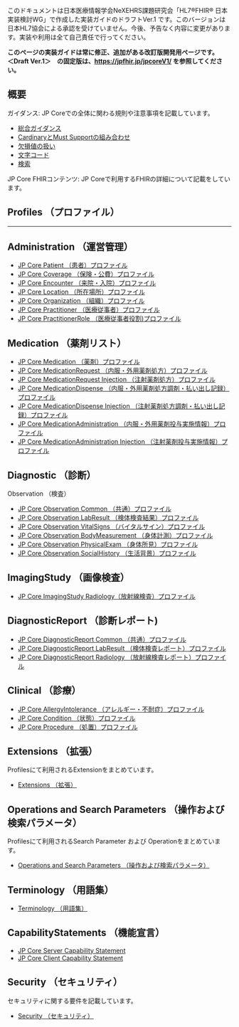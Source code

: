 このドキュメントは日本医療情報学会NeXEHRS課題研究会「HL7®FHIR® 日本実装検討WG」で作成した実装ガイドのドラフトVer.1 です。このバージョンは日本HL7協会による承認を受けていません。今後、予告なく内容に変更があります。実装や利用は全て自己責任で行ってください。 <p/>
**このページの実装ガイドは常に修正、追加がある改訂版開発用ページです。**<br/>
**＜Draft Ver.1＞　の固定版は、https://jpfhir.jp/jpcoreV1/ を参照してください。**<p/>

## 概要
ガイダンス: JP Coreでの全体に関わる規則や注意事項を記載しています。
 - [総合ガイダンス](generalGuidance.html)
 - [CardinaryとMust Supportの組み合わせ](MustSupportCardinality.html)
 - [欠損値の扱い](Handlingofnon-existentdata)
 - [文字コード](CharacterEncoding)
 - [検索](Search)

JP Core FHIRコンテンツ: JP Coreで利用するFHIRの詳細について記載をしています。
## Profiles （プロファイル）
---
## Administration （運営管理）
 - [JP Core Patient （患者）プロファイル](Patient)
 - [JP Core Coverage （保険・公費）プロファイル](Coverage)
 - [JP Core Encounter （来院・入院）プロファイル](Encounter)
 - [JP Core Location （所在場所）プロファイル](Location)
 - [JP Core Organization （組織）プロファイル](Organization)
 - [JP Core Practitioner （医療従事者）プロファイル](Practitioner)
 - [JP Core PractitionerRole （医療従事者役割)プロファイル](PractitionerRole)
## Medication （薬剤リスト）
 - [JP Core Medication （薬剤）プロファイル](Medication)
 - [JP Core MedicationRequest （内服・外用薬剤処方）プロファイル](MedicationRequest)
 - [JP Core MedicationRequest Injection （注射薬剤処方）プロファイル](MedicationRequestInjection)
 - [JP Core MedicationDispense （内服・外用薬剤処方調剤・払い出し記録）プロファイル](MedicationDispense)
 - [JP Core MedicationDispense Injection （注射薬剤処方調剤・払い出し記録）プロファイル](MedicationDispenseInjection)
 - [JP Core MedicationAdministration （内服・外用薬剤投与実施情報）プロファイル](MedicationAdministration)
 - [JP Core MedicationAdministration Injection （注射薬剤投与実施情報）プロファイル](MedicationAdministrationInjection)
## Diagnostic （診断）
Observation （検査）
 - [JP Core Observation Common （共通）プロファイル](ObservationCommon)
 - [JP Core Observation LabResult （検体検査結果）プロファイル](ObservationLabResult)
 - [JP Core Observation VitalSigns （バイタルサイン）プロファイル](ObservationVitalSigns)
 - [JP Core Observation BodyMeasurement （身体計測）プロファイル](ObservationBodyMeasurement)
 - [JP Core Observation PhysicalExam （身体所見）プロファイル](ObservationPhysicalExam)
 - [JP Core Observation SocialHistory （生活背景）プロファイル](ObservationSocialHistory)
## ImagingStudy （画像検査）
 - [JP Core ImagingStudy Radiology（放射線検査）プロファイル](ImagingStudyRadiology)
## DiagnosticReport （診断レポート)
 - [JP Core DiagnosticReport Common （共通）プロファイル](DiagnosticReportCommon)
 - [JP Core DiagnosticReport LabResult （検体検査レポート）プロファイル](DiagnosticReportLabResult)
 - [JP Core DiagnosticReport Radiology （放射線検査レポート）プロファイル](DiagnosticReportRadiology2)
## Clinical （診療）
 - [JP Core AllergyIntolerance （アレルギー・不耐症）プロファイル](Allergy)
 - [JP Core Condition （状態）プロファイル](Condition)
 - [JP Core Procedure （処置）プロファイル](Procedure)
## Extensions （拡張）
Profilesにて利用されるExtensionをまとめています。
- [Extensions （拡張）](Extensions)
## Operations and Search Parameters （操作および検索パラメータ）
Profilesにて利用されるSearch Parameter および Operationをまとめています。
- [Operations and Search Parameters （操作および検索パラメータ）](OperationsAndSearchParameters)
## Terminology （用語集）
- [Terminology （用語集）](Terminology)
## CapabilityStatements （機能宣言）
 - [JP Core Server Capability Statement](ServerCapabilityStatement)
 - [JP Core Client Capability Statement](ClientCapabilityStatement)
## Security （セキュリティ）
セキュリティに関する要件を記載しています。
 - [Security （セキュリティ）](Security)



